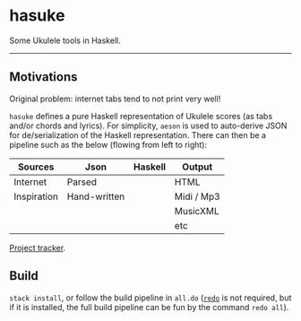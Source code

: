 # hasuke

Some Ukulele tools in Haskell.

<hr>

## Motivations

Original problem: internet tabs tend to not print very well!

`hasuke` defines a pure Haskell representation of Ukulele scores (as tabs and/or chords and lyrics). For simplicity, `aeson` is used to auto-derive JSON for de/serialization of the Haskell representation. There can then be a pipeline such as the below (flowing from left to right):

| Sources     | Json         | Haskell | Output     |
| ---         | ---          | ---     | ---        |
| Internet    | Parsed       |         | HTML       |
| Inspiration | Hand-written |         | Midi / Mp3 |
|             |              |         | MusicXML   |
|             |              |         | etc        |


[Project tracker](https://github.com/tkuriyama/hasuke/projects/1).


## Build

`stack install`, or follow the build pipeline in `all.do` ([`redo`](https://redo.readthedocs.io/en/latest/) is not required, but if it is installed, the full build pipeline can be fun by the command `redo all`).

